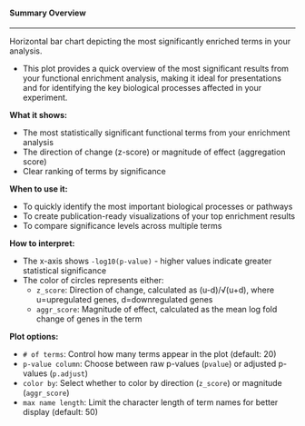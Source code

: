#### Summary Overview
---------------------

Horizontal bar chart depicting the most significantly enriched terms in your analysis.
- This plot provides a quick overview of the most significant results from your functional enrichment analysis,
  making it ideal for presentations and for identifying the key biological processes affected in your experiment.

**What it shows:**
- The most statistically significant functional terms from your enrichment analysis
- The direction of change (z-score) or magnitude of effect (aggregation score)
- Clear ranking of terms by significance

**When to use it:**
- To quickly identify the most important biological processes or pathways
- To create publication-ready visualizations of your top enrichment results
- To compare significance levels across multiple terms

**How to interpret:**
- The x-axis shows `-log10(p-value)` - higher values indicate greater statistical significance
- The color of circles represents either:
  - `z_score`: Direction of change, calculated as (u-d)/√(u+d), where u=upregulated genes, d=downregulated genes
  - `aggr_score`: Magnitude of effect, calculated as the mean log fold change of genes in the term

**Plot options:**
- `# of terms`: Control how many terms appear in the plot (default: 20)
- `p-value column`: Choose between raw p-values (`pvalue`) or adjusted p-values (`p.adjust`)
- `color by`: Select whether to color by direction (`z_score`) or magnitude (`aggr_score`)
- `max name length`: Limit the character length of term names for better display (default: 50)
